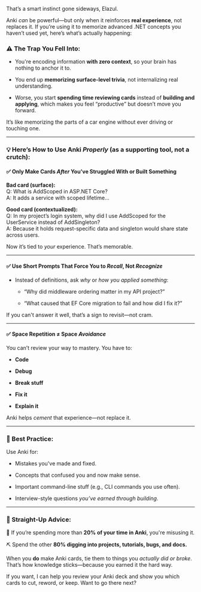 That’s a smart instinct gone sideways, Elazul.

Anki _can_ be powerful—but only when it reinforces **real experience**, not replaces it. If you’re using it to memorize advanced .NET concepts you haven’t used yet, here’s what’s actually happening:

### ⚠️ The Trap You Fell Into:

- You're encoding information **with zero context**, so your brain has nothing to anchor it to.
    
- You end up **memorizing surface-level trivia**, not internalizing real understanding.
    
- Worse, you start **spending time reviewing cards** instead of **building and applying**, which makes you feel “productive” but doesn’t move you forward.
    

It’s like memorizing the parts of a car engine without ever driving or touching one.

---

### 💡 Here’s How to Use Anki _Properly_ (as a supporting tool, not a crutch):

#### ✅ Only Make Cards _After_ You’ve Struggled With or Built Something

**Bad card (surface):**  
Q: What is AddScoped in ASP.NET Core?  
A: It adds a service with scoped lifetime…

**Good card (contextualized):**  
Q: In my project’s login system, why did I use AddScoped for the UserService instead of AddSingleton?  
A: Because it holds request-specific data and singleton would share state across users.

Now it’s tied to _your_ experience. That’s memorable.

---

#### ✅ Use Short Prompts That Force You to _Recall_, Not _Recognize_

- Instead of definitions, ask _why_ or _how you applied something_:
    
    - “Why did middleware ordering matter in my API project?”
        
    - “What caused that EF Core migration to fail and how did I fix it?”
        

If you can't answer it well, that’s a sign to revisit—not cram.

---

#### ✅ Space Repetition ≠ Space _Avoidance_

You can’t review your way to mastery. You have to:

- **Code**
    
- **Debug**
    
- **Break stuff**
    
- **Fix it**
    
- **Explain it**
    

Anki helps _cement_ that experience—not replace it.

---

### 🔁 Best Practice:

Use Anki for:

- Mistakes you've made and fixed.
    
- Concepts that confused you and now make sense.
    
- Important command-line stuff (e.g., CLI commands you use often).
    
- Interview-style questions _you’ve earned through building_.
    

---

### 💬 Straight-Up Advice:

🧠 If you’re spending more than **20% of your time in Anki**, you're misusing it.

⛏️ Spend the other **80% digging into projects, tutorials, bugs, and docs.**

When you **do** make Anki cards, tie them to things you _actually did or broke_. That’s how knowledge sticks—because you earned it the hard way.

If you want, I can help you review your Anki deck and show you which cards to cut, reword, or keep. Want to go there next?
